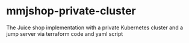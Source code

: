 # mmjshop-private-cluster
The Juice shop implementation with a private Kubernetes cluster and a jump server via terraform code and yaml script
